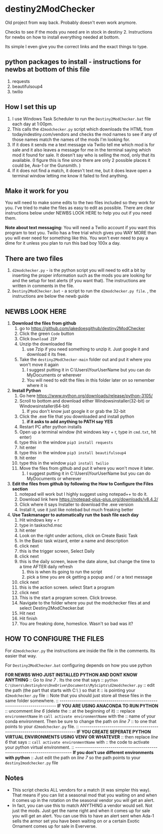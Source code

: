 # destiny2ModChecker

Old project from way back. Probably doesn't even work anymore.

Checks to see if the mods you need are in stock in destiny 2.
Instructions for newbs on how to install everything needed at bottom.

Its simple I even give you the correct links and the exact things to type.

## python packages to install - instructions for newbs at bottom of this file

1. requests
2. beautifulsoup4
3. twilio

## How I set this up

1. I use Windows Task Scheduler to run the `Destiny2ModChecker.bat` file each day at 1:00pm.
2. This calls the `d2modchecker.py` script which downloads the HTML from todayindestiny.com/vendors
and checks the mod names to see if any of those names match the names of the mods I'm looking for.
3. If it does it sends me a text message via Twilio tell me which mod is for sale and it also leaves a message for me in the terminal saying which mod it found for sale. It doesn't say who is selling the mod, only that its available. (I figure this is fine since there are only 2 possible places it could be, Ava-1 or the Gunsmith. )
4. If it does not find a match, it doesn't text me, but it does leave open a terminal window
letting me know it failed to find anything.

## Make it work for you

You will need to make some edits to the two files included so they work for you.
I've tried to make the files as easy to edit as possible. There are clear instructions
 below under NEWBS LOOK HERE to help you out if you need them.

**Note about text messaging:** You will need a Twilio account if you want this program to text you. Twilio has a free trial which gives you WAY MORE than you will ever need for something like this. You won't ever need to pay a dime for it unless you plan to run this bad boy 100x a day.

## There are two files

1. `d2modchecker.py` - is the python script you will need to edit a bit by inserting the proper information such as the mods you are looking for and the setup for text alerts (if you want that). The instructions are written in comments in the file.
2. `Destiny2ModChecker.bat` - a script to run the `d2modchecker.py file`. , the instructions are below the newb guide

## NEWBS LOOK HERE

   1. **Download the files from github**
      1. go to <https://github.com/jakedoesgithub/destiny2ModChecker>
      2. Click the green `Code` button
      3. Click `Download ZIP`
      4. Unzip the downloaded file
         1. use 7zip if you need something to unzip it. Just google it and download it its free.
      5. Take the `destiny2ModChecker-main` folder out and put it where you won't move it again
         1. I suggest putting it in C:\Users\YourUserName but you can do MyDocuments or wherever
         2. You will need to edit the files in this folder later on so remember where it is
   2. **Install Python**
      1. Go here <https://www.python.org/downloads/release/python-3105/>
      2. Scroll to bottom and download either Windowsinstaller(32-bit) or Windowsinstaller(64-bit)
          1. If you don't know just google it or grab the 32-bit
      3. Click the .exe file that you downloaded and install python
          1. **if it asks to add anything to PATH say YES**
      4. Restart PC after python installs
      5. Open up a terminal window (hit windows key + r, type in `cmd.txt`, hit enter)
      6. type this in the window `pip3 install requests`
      7. hit enter
      8. type this in the window `pip3 install beautifulsoup4`
      9. hit enter
      10. type this in the window `pip3 install twilio`
      11. Move the files from github and put it where you won't move it later.
          1. I suggest putting it in C:\Users\YourUserName but you can do MyDocuments or wherever
   3. **Edit the files from github by following the How to Configure the Files section**
      1. notepad will work but I highly suggest using notepad++ to do it.
      2. Download link here <https://notepad-plus-plus.org/downloads/v8.4.2/>
      3. Click where it says Installer to download the .exe version
      4. Install it, use it just like notebad but much freaking better
   4. **Use Taskmanager to automatically run the bash file each day**
      1. Hit windows key + r
      2. type in taskschd.msc
      3. hit enter
      4. Look on the right under actions, click on Create Basic Task
      5. In the Basic task wizard, enter a name and description
      6. click next
      7. this is the trigger screen, Select Daily
      8. click next
      9. this is the daily screen, leave the date alone, but change the time to a time AFTER daily refresh
          1. this is when its going to run the script
          2. pick a time you are ok getting a popup and / or a text message
      10. click next
      11. this is the action screen. select Start a program
      12. click next
      13. This is the start a program screen. Click browse.
      14. Navigate to the folder where you put the modchecker files at and select Destiny2ModChecker.bat
      15. Hit next
      16. Hit finish
      17. You are freaking done, homeslice. Wasn't so bad was it?

## HOW TO CONFIGURE THE FILES

For `d2modchecker.py` the instructions are inside the file in the comments. Its easier that way.

For `Destiny2ModChecker.bat` configuring depends on how you use python

**FOR NEWBS WHO JUST INSTALLED PYTHON AND DONT KNOW ANYTHING**
:: Go to *line 7* . Its the one that says
:: `python C:\Users\destinybro\OneDrive\Documents\MyScipts\d2modchecker.py`
:: edit the path (the part that starts with C:\ ) so that it
:: is pointing your `d2modchecker.py` file
:: Note that you should just store all these files in the same folder somewhere.
:: ----------------------------------------------------------------------------
**IF YOU ARE USING ANACONDA TO RUN PYTHON**
:: uncomment *line 6* (delete the :: at the beginning of it)
:: replace `environmentName`  in `call activate environmentName` with the
:: name of your conda environment.  Then be sure to change the path on *line 7*
:: to one that points to your `d2modchecker.py` file.
:: ----------------------------------------------------------------------------
**IF YOU CREATE SEPERATE PYTHON VIRTUAL ENVIRONMENTS USING VENV OR WHATEVER**
:: then replace *line 6* that says
:: `call activate environmentName` with
:: the code to activate your python virtual environment.
:: ----------------------------------------------------------------------------
**If you don't use different environments with python**
:: Just edit the path on *line 7* so the path points to your `destiny2modchecker.py` file

## Notes

- This script checks ALL vendors for a match (it was simpler this way). That means if you can list a seasonal mod that you waiting on and when it comes up in the rotation on the seasonal vendor you will get an alert.
- In fact, you can use this to match ANYTHING a vendor would sell. Not just the mods. Just get the name right and when it comes up for sale you will get an alert. You can use this to have an alert sent when Ada-1 sells the armor set you have been waiting on or a certain Exotic Ornament comes up for sale in Eververse.
